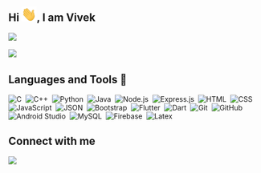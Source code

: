 <h2>Hi <img src="https://raw.githubusercontent.com/VivekPattanayak/VivekPattanayak/main/Hi.gif" width="30px">, I am Vivek </h2>

<p><img src="https://github-readme-stats.vercel.app/api?username=VivekPattanayak&count_private=true&show_icons=true&&theme=github_dark&include_all_commits=true" height="180px"></p>
<p><img src="https://github-readme-stats.vercel.app/api/top-langs/?username=VivekPattanayak&layout=compact&hide=TSQL&theme=github_dark" height="160px"></p> 

<h2> Languages and Tools 🔨</h2>

![C](https://img.shields.io/badge/-C-0d1117?style=flat&logo=C&logoColor=A8B9CC)&nbsp;
![C++](https://img.shields.io/badge/-C++-0d1117?style=flat&logo=C%2B%2B&logoColor=00599C)&nbsp;
![Python](https://img.shields.io/badge/-Python-0d1117?style=flat&logo=python)&nbsp;
![Java](https://img.shields.io/badge/-Java-0d1117?style=flat&logo=Java&logoColor=FFA518)&nbsp;
![Node.js](https://img.shields.io/badge/-Node.js-0d1117?style=flat&logo=node.js&logoColor=339933)&nbsp;
![Express.js](https://img.shields.io/badge/-Express-0d1117?style=flat&logo=Express&logoColor=gold)&nbsp;
![HTML](https://img.shields.io/badge/-HTML-0d1117?style=flat&logo=HTML5)&nbsp;
![CSS](https://img.shields.io/badge/-CSS-0d1117?style=flat&logo=CSS3&logoColor=1572B6)&nbsp;
![JavaScript](https://img.shields.io/badge/-JavaScript-0d1117?style=flat&logo=javascript)&nbsp;
![JSON](https://img.shields.io/badge/-JSON-0d1117?style=flat&logo=json&logoColor=000000)&nbsp;
![Bootstrap](https://img.shields.io/badge/-Bootstrap-0d1117?style=flat&logo=bootstrap&logoColor=563D7C)&nbsp;
![Flutter](https://img.shields.io/badge/-Flutter-0d1117?style=flat&logo=flutter&logoColor=02569B)&nbsp;
![Dart](https://img.shields.io/badge/-Dart-0d1117?style=flat&logo=dart&logoColor=1075C2)&nbsp;
![Git](https://img.shields.io/badge/-Git-0d1117?style=flat&logo=git)&nbsp;
![GitHub](https://img.shields.io/badge/-GitHub-0d1117?style=flat&logo=github)&nbsp;
![Android Studio](https://img.shields.io/badge/-Android%20Studio-0d1117?style=flat&logo=android-studio&logoColor=3DDC84)&nbsp;
![MySQL](https://img.shields.io/badge/-MySQL-0d1117?style=flat&logo=mysql&logoColor=4479A1)&nbsp;
![Firebase](https://img.shields.io/badge/-Firebase-0d1117?style=flat&logo=firebase&logoColor=FFCA28)&nbsp;
![Latex](https://img.shields.io/badge/-Latex-0d1117?style=flat&logo=latex&logoColor=008080)&nbsp;


<h2>Connect with me </h2>

<p>
<a href="https://www.linkedin.com/in/vivek-pattanayak-8225021a0/"><img src="https://img.shields.io/badge/-Vivek%20Pattanayak-0d1117?style=flat&logo=Linkedin&logoColor=blue"/></a>
</p>
